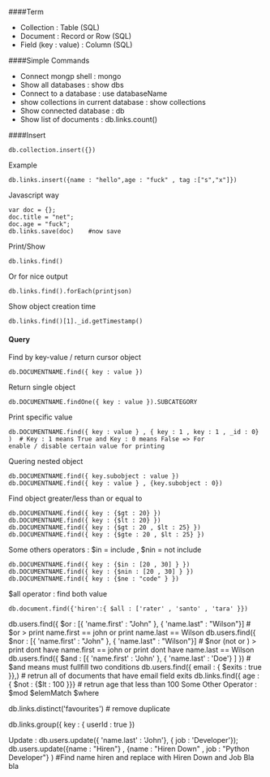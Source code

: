 ####Term
* Collection : Table (SQL)
* Document : Record or Row (SQL)
* Field (key : value) : Column (SQL)

####Simple Commands
* Connect mongp shell : mongo
* Show all databases : show dbs
* Connect to a database : use databaseName
* show collections in current database : show collections
* Show connected database : db
* Show list of documents : db.links.count()

####Insert
 ```
 db.collection.insert({})
 ```
 Example
 ``` 
 db.links.insert({name : "hello",age : "fuck" , tag :["s","x"]})
 ```
Javascript way
 ```
 var doc = {};
 doc.title = "net";
 doc.age = "fuck";
 db.links.save(doc)    #now save
 ```
Print/Show
```
db.links.find()
```   
Or for nice output
```
db.links.find().forEach(printjson)  
```
Show object creation time 
```
db.links.find()[1]._id.getTimestamp()
```

#### Query
Find by key-value / return cursor object
```
db.DOCUMENTNAME.find({ key : value })
```
Return single object
```
db.DOCUMENTNAME.findOne({ key : value }).SUBCATEGORY
```
Print specific value
```
db.DOCUMENTNAME.find({ key : value } , { key : 1 , key : 1 , _id : 0} )  # Key : 1 means True and Key : 0 means False => For 
enable / disable certain value for printing
```
Quering nested object
```
db.DOCUMENTNAME.find({ key.subobject : value })
db.DOCUMENTNAME.find({ key : value } , {key.subobject : 0})
```
Find object greater/less  than or equal to 
```
db.DOCUMENTNAME.find({ key : {$gt : 20} })   
db.DOCUMENTNAME.find({ key : {$lt : 20} })
db.DOCUMENTNAME.find({ key : {$gt : 20 , $lt : 25} })
db.DOCUMENTNAME.find({ key : {$gte : 20 , $lt : 25} })
```
Some others operators : $in = include , $nin = not include
```
db.DOCUMENTNAME.find({ key : {$in : [20 , 30] } }) 
db.DOCUMENTNAME.find({ key : {$nin : [20 , 30] } })  
db.DOCUMENTNAME.find({ key : {$ne : "code" } }) 
```
$all operator : find both value
```
db.document.find({'hiren':{ $all : ['rater' , 'santo' , 'tara' }})
```

db.users.find({ $or : [{ 'name.first' : "John" }, { 'name.last" : "Wilson"}]  # $or > print name.first == john or print name.last == Wilson
db.users.find({ $nor : [{ 'name.first' : "John" }, { 'name.last" : "Wilson"}]  # $nor (not or )  > print dont have name.first == john or print dont have name.last == Wilson
db.users.find({ $and : [{ 'name.first' : 'John' }, { 'name.last' : 'Doe'} ] }) # $and means must fullfill two conditions
db.users.find({ email : { $exits : true }},) # retrun all of documents that have email field exits
db.links.find({ age : { $not : {$lt : 100 }}}   # retrun age that less than 100
Some Other Operator :
$mod
$elemMatch
$where

db.links.distinct('favourites')  # remove duplicate

db.links.group({ key : { userId : true }) 


Update : 
db.users.update({ 'name.last' : 'John'}, { job : 'Developer'});
db.users.update({name : "Hiren"} , {name : "Hiren Down" , job : "Python Developer"} )  #Find name hiren and replace with Hiren Down and Job Bla bla

